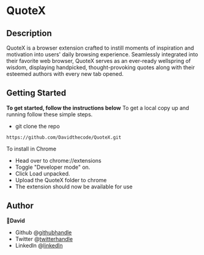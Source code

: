 # QuoteX
## Description
QuoteX is a browser extension crafted to instill moments of inspiration and motivation into users' daily browsing experience. Seamlessly integrated into their favorite web browser, QuoteX serves as an ever-ready wellspring of wisdom, displaying handpicked, thought-provoking quotes along with their esteemed authors with every new tab opened.

## Getting Started
**To get started, follow the instructions below**
To get a local copy up and running follow these simple steps.
- git clone the repo
  
 `https://github.com/Davidthecode/QuoteX.git`    
  
To install in Chrome

- Head over to chrome://extensions
- Toggle "Developer mode" on.
- Click Load unpacked.
- Upload the QuoteX folder to chrome
- The extension should now be available for use

## Author
  **👤David**
  - Github @[githubhandle](https://github.com/Davidthecode)
  - Twitter @[twitterhandle](https://twitter.com/DavidAjibola_)
  - Linkedln @[linkedln](https://www.linkedin.com/in/david-ajibola/)
